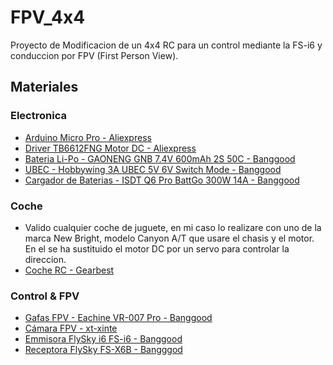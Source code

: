 # FPV_4x4
Proyecto de Modificacion de un 4x4 RC para un control mediante la FS-i6 y conduccion por FPV (First Person View).







## Materiales

### Electronica
* [Arduino Micro Pro - Aliexpress](https://es.aliexpress.com/store/product/Pro-Micro-ATmega32U4-5V-16MHz-Replace-ATmega328-For-Arduino-Pro-Mini-With-2-Row-Pin-Header/221555_32808519179.html?spm=a219c.search0104.3.1.72591abc3sIWan&ws_ab_test=searchweb0_0,searchweb201602_2_10065_10068_318_10547_319_10891_317_10548_5728815_10696_10084_10083_10618_452_10307_10820_532_10301_10821_10303_204_328_10059_5728215_10884_323_324_10887_100031_320_321_322_10103_5727015_5727515-5727015_10891,searchweb201603_55,ppcSwitch_0&algo_expid=9d21f390-7878-4fa6-8083-16419cb99d9a-0&algo_pvid=9d21f390-7878-4fa6-8083-16419cb99d9a)
* [Driver TB6612FNG Motor DC - Aliexpress](https://es.aliexpress.com/item/1-unids-Motor-Dual-conductor-1A-TB6612FNG-para-microcontrolador-Arduino-mejor-que-L298N/32841510198.html?spm=a2g0s.9042311.0.0.f4c263c0MzaaOj)
* [Bateria Li-Po - GAONENG GNB 7.4V 600mAh 2S 50C - Banggood](https://www.banggood.com/GAONENG-GNB-7_4V-600mAh-2S-50C-Lipo-Battery-XT30-Plug-for-FPV-Racing-p-1171094.html?rmmds=search&cur_warehouse=CN)
* [UBEC - Hobbywing 3A UBEC 5V 6V Switch Mode - Banggood](https://www.banggood.com/Hobbywing-3A-UBEC-5V-6V-Switch-Mode-BEC-For-RC-Models-p-915037.html?rmmds=search&cur_warehouse=CN)
* [Cargador de Baterias - ISDT Q6 Pro BattGo 300W 14A - Banggood](https://www.banggood.com/ISDT-Q6-Pro-BattGo-300W-14A-Pocket-Lipo-Battery-Balance-Charger-p-1288640.html?rmmds=search&cur_warehouse=CN)

### Coche
* Valido cualquier coche de juguete, en mi caso lo realizare con uno de la marca New Bright, modelo Canyon A/T que usare el chasis y el motor. En el se ha sustituido el motor DC por un servo para controlar la direccion.
* [Coche RC - Gearbest](https://www.gearbest.com/rc-cars/pp_614987.html?wid=1433363)

### Control & FPV
* [Gafas FPV - Eachine VR-007 Pro - Banggood](https://www.banggood.com/Eachine-VR-007-Pro-VR007-5_8G-40CH-HD-FPV-Goggles-4_3-Inch-Video-Headset-With-3_7V-1600mAh-Battery-p-1134154.html?rmmds=search&cur_warehouse=USA)
* [Cámara FPV - xt-xinte](https://www.xt-xinte.com/FPV-AIO-Micro-Camera-5-8G-25MW-40CH-800TVL-Transmitter-LST-S2-FPV-Camera-w-OSD-p497464.html)
* [Emmisora FlySky i6 FS-i6 - Banggood](https://www.banggood.com/FlySky-i6-FS-i6-2_4G-6CH-AFHDS-RC-Transmitter-Without-Receiver-p-1148659.html?rmmds=search&ID=42482529914&cur_warehouse=CN)
* [Receptora FlySky FS-X6B - Bangggod](https://www.banggood.com/Flysky-X6B-2_4G-6CH-i-BUS-PPM-PWM-Receiver-for-AFHDS-i6s-i6-i6x-Transmitter-p-1101513.html?rmmds=search&cur_warehouse=CN)
